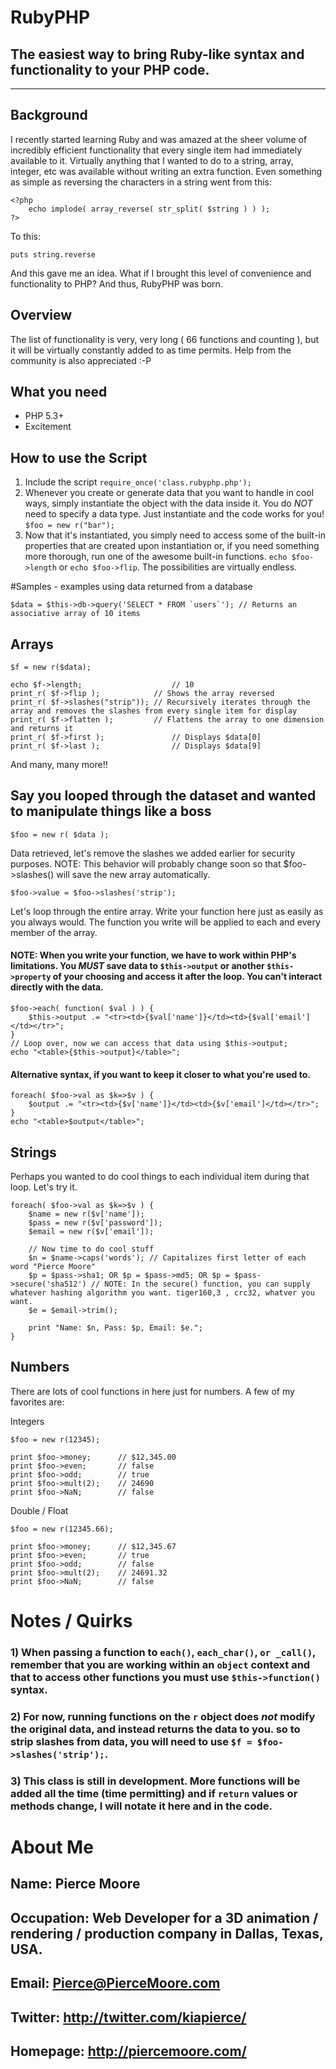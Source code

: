 # RubyPHP

## The easiest way to bring Ruby-like syntax and functionality to your PHP code.

---

## Background

I recently started learning Ruby and was amazed at the sheer volume of incredibly efficient functionality that every single item had immediately available to it. Virtually anything that I wanted to do to a string, array, integer, etc was available without writing an extra function. Even something as simple as reversing the characters in a string went from this:
    
    <?php
        echo implode( array_reverse( str_split( $string ) ) );
    ?>

To this:

    puts string.reverse

And this gave me an idea. What if I brought this level of convenience and functionality to PHP? And thus, RubyPHP was born.

## Overview

The list of functionality is very, very long ( 66 functions and counting ), but it will be virtually constantly added to as time permits. Help from the community is also appreciated :-P

## What you need

* PHP 5.3+
* Excitement

## How to use the Script
1. Include the script `require_once('class.rubyphp.php');`
2. Whenever you create or generate data that you want to handle in cool ways, simply instantiate the object with the data inside it. You do *NOT* need to specify a data type. Just instantiate and the code works for you! `$foo = new r("bar");`
3. Now that it's instantiated, you simply need to access some of the built-in properties that are created upon instantiation or, if you need something more thorough, run one of the awesome built-in functions. `echo $foo->length` or `echo $foo->flip`. The possibilities are virtually endless.

#Samples - examples using data returned from a database

    $data = $this->db->query('SELECT * FROM `users`'); // Returns an associative array of 10 items

## Arrays

	$f = new r($data);

	echo $f->length; 					// 10
	print_r( $f->flip );   			// Shows the array reversed
	print_r( $f->slashes("strip"));	// Recursively iterates through the array and removes the slashes from every single item for display
	print_r( $f->flatten );			// Flattens the array to one dimension and returns it
	print_r( $f->first );				// Displays $data[0]
	print_r( $f->last );				// Displays $data[9]

And many, many more!!

## Say you looped through the dataset and wanted to manipulate things like a boss

	$foo = new r( $data );

Data retrieved, let's remove the slashes we added earlier for security purposes. NOTE: This behavior will probably change soon so that $foo->slashes() will save the new array automatically.

	$foo->value = $foo->slashes('strip');

Let's loop through the entire array. Write your function here just as easily as you always would. The function you write will be applied to each and every member of the array.
#### NOTE: When you write your function, we have to work within PHP's limitations. You *MUST* save data to `$this->output` or another `$this->property` of your choosing and access it after the loop. You can't interact directly with the data.
	$foo->each( function( $val ) ) {
		$this->output .= "<tr><td>{$val['name']}</td><td>{$val['email']</td></tr>";
	}
	// Loop over, now we can access that data using $this->output;
	echo "<table>{$this->output}</table>";

#### Alternative syntax, if you want to keep it closer to what you're used to.
	foreach( $foo->val as $k=>$v ) {
		$output .= "<tr><td>{$v['name']}</td><td>{$v['email']</td></tr>";
	}
	echo "<table>$output</table>";

## Strings

Perhaps you wanted to do cool things to each individual item during that loop. Let's try it.

	foreach( $foo->val as $k=>$v ) {
		$name = new r($v['name']);
		$pass = new r($v['password']);
		$email = new r($v['email']);

		// Now time to do cool stuff
		$n = $name->caps('words'); // Capitalizes first letter of each word "Pierce Moore"
		$p = $pass->sha1; OR $p = $pass->md5; OR $p = $pass->secure('sha512') // NOTE: In the secure() function, you can supply whatever hashing algorithm you want. tiger160,3 , crc32, whatver you want.
		$e = $email->trim();

		print "Name: $n, Pass: $p, Email: $e.";
	}

## Numbers

There are lots of cool functions in here just for numbers. A few of my favorites are: 

Integers

	$foo = new r(12345);

	print $foo->money;		// $12,345.00
	print $foo->even;		// false
	print $foo->odd;		// true
	print $foo->mult(2);	// 24690
	print $foo->NaN;		// false

Double / Float

	$foo = new r(12345.66);

	print $foo->money;		// $12,345.67
	print $foo->even;		// true
	print $foo->odd;		// false
	print $foo->mult(2);	// 24691.32
	print $foo->NaN;		// false


# Notes / Quirks

### 1) When passing a function to `each()`, `each_char()`, `or _call()`, remember that you are working within an `object` context and that to access other functions you must use `$this->function()` syntax.
### 2) For now, running functions on the `r` object does *not* modify the original data, and instead returns the data to you. so to strip slashes from data, you will need to use `$f = $foo->slashes('strip');`.
### 3) This class is still in development. More functions will be added all the time (time permitting) and if `return` values or methods change, I will notate it here and in the code.

# About Me
## Name: Pierce Moore
## Occupation: Web Developer for a 3D animation / rendering / production company in Dallas, Texas, USA. 
## Email: Pierce@PierceMoore.com
## Twitter: <http://twitter.com/kiapierce/>
## Homepage: <http://piercemoore.com/>